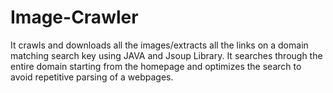 # Image-Crawler

It crawls and downloads all the images/extracts all the links on a domain matching search key using JAVA
and Jsoup Library. It searches through the entire domain starting from the homepage and optimizes the
search to avoid repetitive parsing of a webpages.
